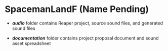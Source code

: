 # SpacemanLandF (Name Pending)
 
* ***audio*** folder contains Reaper project, source sound files, and generated sound files

* ***documentation*** folder contains project proposal document and sound asset spreadsheet
